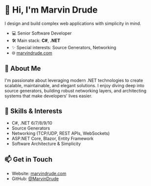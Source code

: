 # 👋 Hi, I'm Marvin Drude

I design and build complex web applications with simplicity in mind.

- 💻 Senior Software Developer
- 🛠️ Main stack: **C#**, **.NET**
- ✨ Special interests: Source Generators, Networking
- 🌐 [marvindrude.com](https://marvindrude.com/)

## 🚀 About Me

I'm passionate about leveraging modern .NET technologies to create scalable, maintainable, and elegant solutions. I enjoy diving deep into source generators, building robust networking layers, and architecting systems that make developers' lives easier.

## 🧰 Skills & Interests

- C#, .NET 6/7/8/9/10
- Source Generators
- Networking (TCP/UDP, REST APIs, WebSockets)
- ASP.NET Core, Blazor, Entity Framework
- Software Architecture & Simplicity

## 📫 Get in Touch

- Website: [marvindrude.com](https://marvindrude.com/)
- GitHub: [@MarvinDrude](https://github.com/MarvinDrude)
